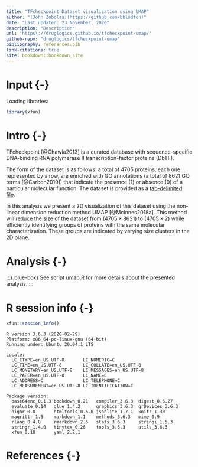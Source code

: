 ```yaml
---
title: "TFcheckpoint Dataset visualization using UMAP"
author: "[John Zobolas](https://github.com/bblodfon)"
date: "Last updated: 23 November, 2020"
description: "Description"
url: 'https\://druglogics.github.io/tfcheckpoint-umap/'
github-repo: "druglogics/tfcheckpoint-umap"
bibliography: references.bib
link-citations: true
site: bookdown::bookdown_site
---
```


# Input {-}

Loading libraries:

```r
library(xfun)
```

# Intro {-}

TFcheckpoint [@Chawla2013] is a curated database with sequence-specific DNA-binding RNA polymerase II transcription-factor proteins (DbTF).

The form of the dataset is as follows: a total of $4705$ proteins, each one represented by a row, are enriched with GO annotations (a total of $8621$ GO terms [@Carbon2019]) that indicate the presence ($1$) or absence ($0$) of a particular molecular function. 
The dataset is provided as a [tab-delimited file](https://github.com/druglogics/tfcheckpoint-umap/blob/main/data/genes2go_result_tfcheckpoint2_data.txt).

In this analysis we present a 2D visualization of this dataset using the non-linear dimension reduction method UMAP [@McInnes2018a].
This method will reduce the size of the dataset from $(4705 \times 8621)$ to $(4705 \times 2)$ while efficiently identifying groups of proteins with the same molecular characterization. 
These groups are indicated by varying size clusters in the 2D plane.

# Analysis {-}

:::{.blue-box}
See script [umap.R](https://github.com/druglogics/tfcheckpoint-umap/blob/main/scripts/umap.R) for more details about the presented analysis.
:::

# R session info {-}


```{.r .fold-show}
xfun::session_info()
```

```
R version 3.6.3 (2020-02-29)
Platform: x86_64-pc-linux-gnu (64-bit)
Running under: Ubuntu 20.04.1 LTS

Locale:
  LC_CTYPE=en_US.UTF-8       LC_NUMERIC=C              
  LC_TIME=en_US.UTF-8        LC_COLLATE=en_US.UTF-8    
  LC_MONETARY=en_US.UTF-8    LC_MESSAGES=en_US.UTF-8   
  LC_PAPER=en_US.UTF-8       LC_NAME=C                 
  LC_ADDRESS=C               LC_TELEPHONE=C            
  LC_MEASUREMENT=en_US.UTF-8 LC_IDENTIFICATION=C       

Package version:
  base64enc_0.1.3 bookdown_0.21   compiler_3.6.3  digest_0.6.27  
  evaluate_0.14   glue_1.4.2      graphics_3.6.3  grDevices_3.6.3
  highr_0.8       htmltools_0.5.0 jsonlite_1.7.1  knitr_1.30     
  magrittr_1.5    markdown_1.1    methods_3.6.3   mime_0.9       
  rlang_0.4.8     rmarkdown_2.5   stats_3.6.3     stringi_1.5.3  
  stringr_1.4.0   tinytex_0.26    tools_3.6.3     utils_3.6.3    
  xfun_0.18       yaml_2.2.1     
```

# References {-}
